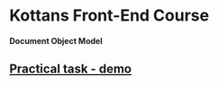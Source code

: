# Kottans Front-End Course

#### Document Object Model

## [Practical task - demo](https://kurosavaakira.github.io/kottans-frontend/task_js_dom/practical_task/)
